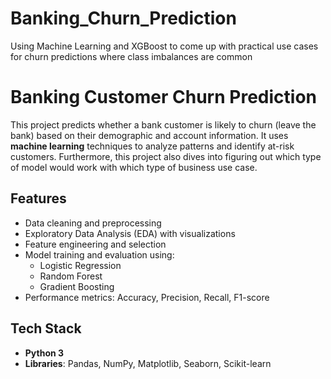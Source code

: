 # Banking_Churn_Prediction
Using Machine Learning and XGBoost to come up with practical use cases for churn predictions where class imbalances are common

# Banking Customer Churn Prediction

This project predicts whether a bank customer is likely to churn (leave the bank) based on their demographic and account information. It uses **machine learning** techniques to analyze patterns and identify at-risk customers. Furthermore, this project also dives into figuring out which type of model would work with which type of business use case.

## Features
- Data cleaning and preprocessing
- Exploratory Data Analysis (EDA) with visualizations
- Feature engineering and selection
- Model training and evaluation using:
  - Logistic Regression
  - Random Forest
  - Gradient Boosting
- Performance metrics: Accuracy, Precision, Recall, F1-score

## Tech Stack
- **Python 3**
- **Libraries**: Pandas, NumPy, Matplotlib, Seaborn, Scikit-learn

